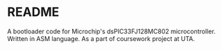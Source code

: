 # README #

A bootloader code for Microchip's dsPIC33FJ128MC802 microcontroller. Written in ASM language. As a part of coursework project at UTA.
